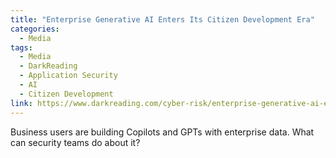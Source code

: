 ```yaml
---
title: "Enterprise Generative AI Enters Its Citizen Development Era"
categories:
  - Media
tags:
  - Media
  - DarkReading
  - Application Security
  - AI
  - Citizen Development
link: https://www.darkreading.com/cyber-risk/enterprise-generative-ai-enters-its-citizen-development-era
---
```


Business users are building Copilots and GPTs with enterprise data. What can security teams do about it?
